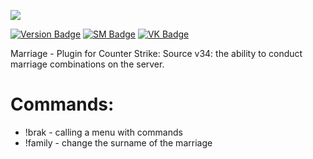 <img src = "https://user-images.githubusercontent.com/50577139/159267670-4ccae96b-e384-4d7b-be7f-046f89b0a2fd.jpg"></img>

[![Version Badge](https://img.shields.io/badge/version-1.5.2-green)](https://github.com/Akllike/Marriage/releases/tag/v1.5.2)
[![SM Badge](https://img.shields.io/badge/SourceMod-1.11-green)](https://www.sourcemod.net/)
[![VK Badge](https://img.shields.io/badge/VK-jquerry-green)](https://vk.com/jquerry)
<p>Marriage - Plugin for Counter Strike: Source v34: the ability to conduct marriage combinations on the server.</p>

<h1>Commands: </h1>
    <ul>
        <li>!brak - calling a menu with commands</li>
        <li>!family - change the surname of the marriage</li>
    </ul>
